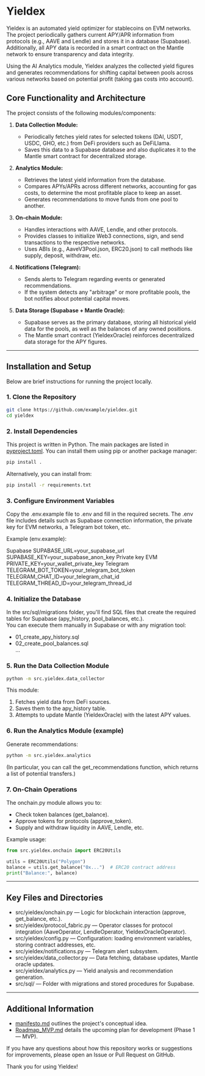 # Yieldex

Yieldex is an automated yield optimizer for stablecoins on EVM networks. The project periodically gathers current APY/APR information from protocols (e.g., AAVE and Lendle) and stores it in a database (Supabase). Additionally, all APY data is recorded in a smart contract on the Mantle network to ensure transparency and data integrity.

Using the AI Analytics module, Yieldex analyzes the collected yield figures and generates recommendations for shifting capital between pools across various networks based on potential profit (taking gas costs into account).

## Core Functionality and Architecture

The project consists of the following modules/components:

1. **Data Collection Module:**  
   - Periodically fetches yield rates for selected tokens (DAI, USDT, USDC, GHO, etc.) from DeFi providers such as DeFiLlama.  
   - Saves this data to a Supabase database and also duplicates it to the Mantle smart contract for decentralized storage.

2. **Analytics Module:**  
   - Retrieves the latest yield information from the database.  
   - Compares APYs/APRs across different networks, accounting for gas costs, to determine the most profitable place to keep an asset.  
   - Generates recommendations to move funds from one pool to another.

3. **On-chain Module:**  
   - Handles interactions with AAVE, Lendle, and other protocols.  
   - Provides classes to initialize Web3 connections, sign, and send transactions to the respective networks.  
   - Uses ABIs (e.g., AaveV3Pool.json, ERC20.json) to call methods like supply, deposit, withdraw, etc.

4. **Notifications (Telegram):**  
   - Sends alerts to Telegram regarding events or generated recommendations.  
   - If the system detects any "arbitrage" or more profitable pools, the bot notifies about potential capital moves.

5. **Data Storage (Supabase + Mantle Oracle):**  
   - Supabase serves as the primary database, storing all historical yield data for the pools, as well as the balances of any owned positions.  
   - The Mantle smart contract (YieldexOracle) reinforces decentralized data storage for the APY figures.

---

## Installation and Setup

Below are brief instructions for running the project locally.

### 1. Clone the Repository
```bash
git clone https://github.com/example/yieldex.git
cd yieldex
```

### 2. Install Dependencies

This project is written in Python. The main packages are listed in [pyproject.toml](pyproject.toml). You can install them using pip or another package manager:

```bash
pip install .
```

Alternatively, you can install from:
```bash
pip install -r requirements.txt
```

### 3. Configure Environment Variables

Copy the .env.example file to .env and fill in the required secrets. The .env file includes details such as Supabase connection information, the private key for EVM networks, a Telegram bot token, etc.

Example (env.example):

Supabase
SUPABASE_URL=your_supabase_url
SUPABASE_KEY=your_supabase_anon_key
Private key EVM
PRIVATE_KEY=your_wallet_private_key
Telegram
TELEGRAM_BOT_TOKEN=your_telegram_bot_token
TELEGRAM_CHAT_ID=your_telegram_chat_id
TELEGRAM_THREAD_ID=your_telegram_thread_id

### 4. Initialize the Database

In the src/sql/migrations folder, you'll find SQL files that create the required tables for Supabase (apy_history, pool_balances, etc.).  
You can execute them manually in Supabase or with any migration tool:

- 01_create_apy_history.sql  
- 02_create_pool_balances.sql  
...

### 5. Run the Data Collection Module

```bash
python -m src.yieldex.data_collector
```
This module:  
1) Fetches yield data from DeFi sources.  
2) Saves them to the apy_history table.  
3) Attempts to update Mantle (YieldexOracle) with the latest APY values.

### 6. Run the Analytics Module (example)

Generate recommendations:
```bash
python -m src.yieldex.analytics
```
(In particular, you can call the get_recommendations function, which returns a list of potential transfers.)

### 7. On-Chain Operations

The onchain.py module allows you to:  
- Check token balances (get_balance).  
- Approve tokens for protocols (approve_token).  
- Supply and withdraw liquidity in AAVE, Lendle, etc.

Example usage:
```python
from src.yieldex.onchain import ERC20Utils

utils = ERC20Utils("Polygon")
balance = utils.get_balance("0x...")  # ERC20 contract address
print("Balance:", balance)
```

---

## Key Files and Directories

- src/yieldex/onchain.py — Logic for blockchain interaction (approve, get_balance, etc.).  
- src/yieldex/protocol_fabric.py — Operator classes for protocol integration (AaveOperator, LendleOperator, YieldexOracleOperator).  
- src/yieldex/config.py — Configuration: loading environment variables, storing contract addresses, etc.  
- src/yieldex/notifications.py — Telegram alert subsystem.  
- src/yieldex/data_collector.py — Data fetching, database updates, Mantle oracle updates.  
- src/yieldex/analytics.py — Yield analysis and recommendation generation.  
- src/sql/ — Folder with migrations and stored procedures for Supabase.

---

## Additional Information

- [manifesto.md](manifesto.md) outlines the project's conceptual idea.  
- [Roadmap_MVP.md](Roadmap_MVP.md) details the upcoming plan for development (Phase 1 — MVP).

If you have any questions about how this repository works or suggestions for improvements, please open an Issue or Pull Request on GitHub.

Thank you for using Yieldex!